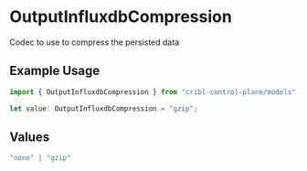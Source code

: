 # OutputInfluxdbCompression

Codec to use to compress the persisted data

## Example Usage

```typescript
import { OutputInfluxdbCompression } from "cribl-control-plane/models";

let value: OutputInfluxdbCompression = "gzip";
```

## Values

```typescript
"none" | "gzip"
```